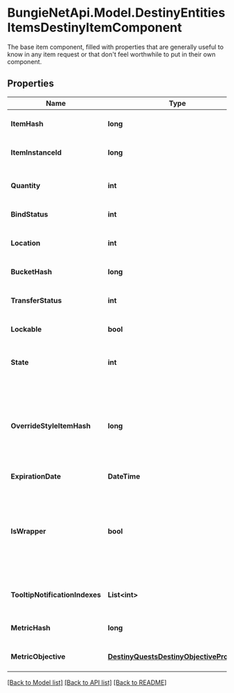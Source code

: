 # BungieNetApi.Model.DestinyEntitiesItemsDestinyItemComponent
The base item component, filled with properties that are generally useful to know in any item request or that don't feel worthwhile to put in their own component.
## Properties

Name | Type | Description | Notes
------------ | ------------- | ------------- | -------------
**ItemHash** | **long** | The identifier for the item&#39;s definition, which is where most of the useful static information for the item can be found. | [optional] 
**ItemInstanceId** | **long** | If the item is instanced, it will have an instance ID. Lack of an instance ID implies that the item has no distinct local qualities aside from stack size. | [optional] 
**Quantity** | **int** | The quantity of the item in this stack. Note that Instanced items cannot stack. If an instanced item, this value will always be 1 (as the stack has exactly one item in it) | [optional] 
**BindStatus** | **int** | If the item is bound to a location, it will be specified in this enum. | [optional] 
**Location** | **int** | An easy reference for where the item is located. Redundant if you got the item from an Inventory, but useful when making detail calls on specific items. | [optional] 
**BucketHash** | **long** | The hash identifier for the specific inventory bucket in which the item is located. | [optional] 
**TransferStatus** | **int** | If there is a known error state that would cause this item to not be transferable, this Flags enum will indicate all of those error states. Otherwise, it will be 0 (CanTransfer). | [optional] 
**Lockable** | **bool** | If the item can be locked, this will indicate that state. | [optional] 
**State** | **int** | A flags enumeration indicating the transient/custom states of the item that affect how it is rendered: whether it&#39;s tracked or locked for example, or whether it has a masterwork plug inserted. | [optional] 
**OverrideStyleItemHash** | **long** | If populated, this is the hash of the item whose icon (and other secondary styles, but *not* the human readable strings) should override whatever icons/styles are on the item being sold.  If you don&#39;t do this, certain items whose styles are being overridden by socketed items - such as the \&quot;Recycle Shader\&quot; item - would show whatever their default icon/style is, and it wouldn&#39;t be pretty or look accurate. | [optional] 
**ExpirationDate** | **DateTime** | If the item can expire, this is the date at which it will/did expire. | [optional] 
**IsWrapper** | **bool** | If this is true, the object is actually a \&quot;wrapper\&quot; of the object it&#39;s representing. This means that it&#39;s not the actual item itself, but rather an item that must be \&quot;opened\&quot; in game before you have and can use the item.   Wrappers are an evolution of \&quot;bundles\&quot;, which give an easy way to let you preview the contents of what you purchased while still letting you get a refund before you \&quot;open\&quot; it. | [optional] 
**TooltipNotificationIndexes** | **List&lt;int&gt;** | If this is populated, it is a list of indexes into DestinyInventoryItemDefinition.tooltipNotifications for any special tooltip messages that need to be shown for this item. | [optional] 
**MetricHash** | **long** | The identifier for the currently-selected metric definition, to be displayed on the emblem nameplate. | [optional] 
**MetricObjective** | [**DestinyQuestsDestinyObjectiveProgress**](DestinyQuestsDestinyObjectiveProgress.md) | The objective progress for the currently-selected metric definition, to be displayed on the emblem nameplate. | [optional] 

[[Back to Model list]](../README.md#documentation-for-models) [[Back to API list]](../README.md#documentation-for-api-endpoints) [[Back to README]](../README.md)

